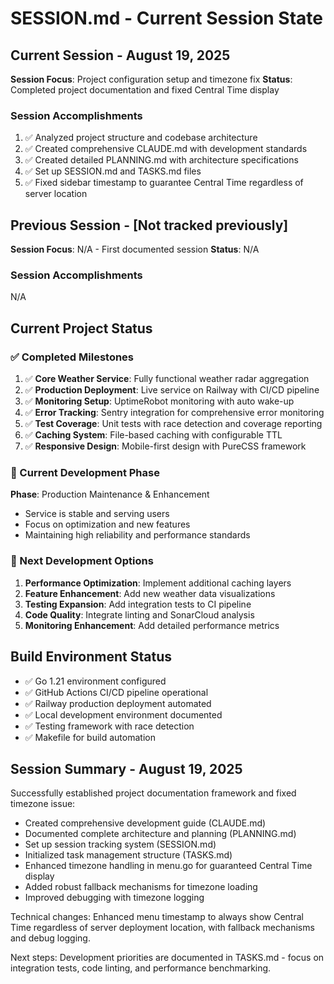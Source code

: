 # SESSION.md - Current Session State

## Current Session - August 19, 2025
**Session Focus**: Project configuration setup and timezone fix
**Status**: Completed project documentation and fixed Central Time display

### Session Accomplishments
1. ✅ Analyzed project structure and codebase architecture
2. ✅ Created comprehensive CLAUDE.md with development standards
3. ✅ Created detailed PLANNING.md with architecture specifications
4. ✅ Set up SESSION.md and TASKS.md files
5. ✅ Fixed sidebar timestamp to guarantee Central Time regardless of server location

## Previous Session - [Not tracked previously]
**Session Focus**: N/A - First documented session
**Status**: N/A

### Session Accomplishments
N/A

## Current Project Status

### ✅ Completed Milestones
1. ✅ **Core Weather Service**: Fully functional weather radar aggregation
2. ✅ **Production Deployment**: Live service on Railway with CI/CD pipeline
3. ✅ **Monitoring Setup**: UptimeRobot monitoring with auto wake-up
4. ✅ **Error Tracking**: Sentry integration for comprehensive error monitoring
5. ✅ **Test Coverage**: Unit tests with race detection and coverage reporting
6. ✅ **Caching System**: File-based caching with configurable TTL
7. ✅ **Responsive Design**: Mobile-first design with PureCSS framework

### 🎯 Current Development Phase
**Phase**: Production Maintenance & Enhancement
- Service is stable and serving users
- Focus on optimization and new features
- Maintaining high reliability and performance standards

### 🚀 Next Development Options
1. **Performance Optimization**: Implement additional caching layers
2. **Feature Enhancement**: Add new weather data visualizations
3. **Testing Expansion**: Add integration tests to CI pipeline
4. **Code Quality**: Integrate linting and SonarCloud analysis
5. **Monitoring Enhancement**: Add detailed performance metrics

## Build Environment Status
- ✅ Go 1.21 environment configured
- ✅ GitHub Actions CI/CD pipeline operational
- ✅ Railway production deployment automated
- ✅ Local development environment documented
- ✅ Testing framework with race detection
- ✅ Makefile for build automation

## Session Summary - August 19, 2025
Successfully established project documentation framework and fixed timezone issue:
- Created comprehensive development guide (CLAUDE.md)
- Documented complete architecture and planning (PLANNING.md) 
- Set up session tracking system (SESSION.md)
- Initialized task management structure (TASKS.md)
- Enhanced timezone handling in menu.go for guaranteed Central Time display
- Added robust fallback mechanisms for timezone loading
- Improved debugging with timezone logging

Technical changes: Enhanced menu timestamp to always show Central Time regardless of server deployment location, with fallback mechanisms and debug logging.

Next steps: Development priorities are documented in TASKS.md - focus on integration tests, code linting, and performance benchmarking.